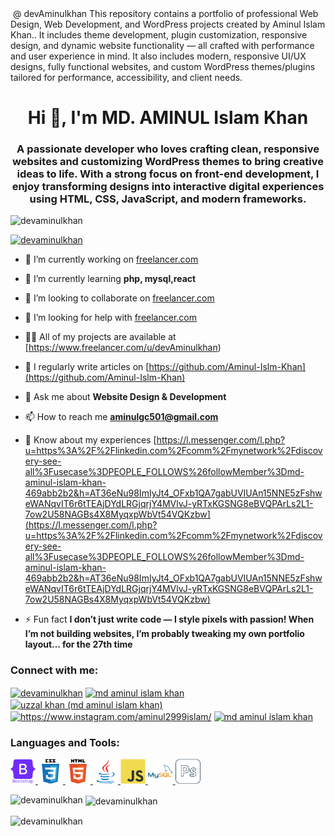 <img src="https://media.licdn.com/dms/image/v2/D4D16AQG2E1Iw1avX4A/profile-displaybackgroundimage-shrink_350_1400/B4DZhitVNlGQAY-/0/1754002708167?e=1756944000&v=beta&t=ZvreS0AJhrMA3XQ8Ly4BsvCNqXTMK482TNULGYjkZI0" class="logo-img" alt="">
@ devAminulkhan
This repository contains a portfolio of professional Web Design, Web Development, and WordPress projects created by Aminul Islam Khan.. It includes theme development, plugin customization, responsive design, and dynamic website functionality — all crafted with performance and user experience in mind. It also includes modern, responsive UI/UX designs, fully functional websites, and custom WordPress themes/plugins tailored for performance, accessibility, and client needs.
<h1 align="center">Hi 👋, I'm MD. AMINUL Islam Khan</h1>
<h3 align="center">A passionate developer who loves crafting clean, responsive websites and customizing WordPress themes to bring creative ideas to life. With a strong focus on front-end development, I enjoy transforming designs into interactive digital experiences using HTML, CSS, JavaScript, and modern frameworks.</h3>

<p align="left"> <img src="https://komarev.com/ghpvc/?username=devaminulkhan&label=Profile%20views&color=0e75b6&style=flat" alt="devaminulkhan" /> </p>

<p align="left"> <a href="https://github.com/ryo-ma/github-profile-trophy"><img src="https://github-profile-trophy.vercel.app/?username=devaminulkhan" alt="devaminulkhan" /></a> </p>

- 🔭 I’m currently working on [freelancer.com](https://www.freelancer.com/u/devAminulkhan)

- 🌱 I’m currently learning **php, mysql,react**

- 👯 I’m looking to collaborate on [freelancer.com](https://www.freelancer.com/u/devAminulkhan)

- 🤝 I’m looking for help with [freelancer.com](https://www.freelancer.com/u/devAminulkhan)

- 👨‍💻 All of my projects are available at [https://www.freelancer.com/u/devAminulkhan)

- 📝 I regularly write articles on [https://github.com/Aminul-Islm-Khan](https://github.com/Aminul-Islm-Khan)

- 💬 Ask me about **Website Design & Development**

- 📫 How to reach me **aminulgc501@gmail.com**

- 📄 Know about my experiences [https://l.messenger.com/l.php?u=https%3A%2F%2Flinkedin.com%2Fcomm%2Fmynetwork%2Fdiscovery-see-all%3Fusecase%3DPEOPLE_FOLLOWS%26followMember%3Dmd-aminul-islam-khan-469abb2b2&h=AT36eNu98ImIyJt4_OFxb1QA7gabUVIUAn15NNE5zFshweWANqvIT6r6tTEAjDYdLRGjqrjY4MVlvJ-yRTxKGSNG8eBVQPArLs2L1-7ow2U58NAGBs4X8MyqxpWbVt54VQKzbw](https://l.messenger.com/l.php?u=https%3A%2F%2Flinkedin.com%2Fcomm%2Fmynetwork%2Fdiscovery-see-all%3Fusecase%3DPEOPLE_FOLLOWS%26followMember%3Dmd-aminul-islam-khan-469abb2b2&h=AT36eNu98ImIyJt4_OFxb1QA7gabUVIUAn15NNE5zFshweWANqvIT6r6tTEAjDYdLRGjqrjY4MVlvJ-yRTxKGSNG8eBVQPArLs2L1-7ow2U58NAGBs4X8MyqxpWbVt54VQKzbw)

- ⚡ Fun fact **I don’t just write code — I style pixels with passion! When I’m not building websites, I’m probably tweaking my own portfolio layout… for the 27th time**

<h3 align="left">Connect with me:</h3>
<p align="left">
<a href="https://dev.to/devaminulkhan" target="blank"><img align="center" src="https://raw.githubusercontent.com/rahuldkjain/github-profile-readme-generator/master/src/images/icons/Social/devto.svg" alt="devaminulkhan" height="30" width="40" /></a>
<a href="https://linkedin.com/in/md aminul islam khan" target="blank"><img align="center" src="https://raw.githubusercontent.com/rahuldkjain/github-profile-readme-generator/master/src/images/icons/Social/linked-in-alt.svg" alt="md aminul islam khan" height="30" width="40" /></a>
<a href="https://fb.com/uzzal khan (md aminul islam khan)" target="blank"><img align="center" src="https://raw.githubusercontent.com/rahuldkjain/github-profile-readme-generator/master/src/images/icons/Social/facebook.svg" alt="uzzal khan (md aminul islam khan)" height="30" width="40" /></a>
<a href="https://instagram.com/https://www.instagram.com/aminul2999islam/" target="blank"><img align="center" src="https://raw.githubusercontent.com/rahuldkjain/github-profile-readme-generator/master/src/images/icons/Social/instagram.svg" alt="https://www.instagram.com/aminul2999islam/" height="30" width="40" /></a>
<a href="https://www.youtube.com/c/md aminul islam khan" target="blank"><img align="center" src="https://raw.githubusercontent.com/rahuldkjain/github-profile-readme-generator/master/src/images/icons/Social/youtube.svg" alt="md aminul islam khan" height="30" width="40" /></a>
</p>

<h3 align="left">Languages and Tools:</h3>
<p align="left"> <a href="https://getbootstrap.com" target="_blank" rel="noreferrer"> <img src="https://raw.githubusercontent.com/devicons/devicon/master/icons/bootstrap/bootstrap-plain-wordmark.svg" alt="bootstrap" width="40" height="40"/> </a> <a href="https://www.w3schools.com/css/" target="_blank" rel="noreferrer"> <img src="https://raw.githubusercontent.com/devicons/devicon/master/icons/css3/css3-original-wordmark.svg" alt="css3" width="40" height="40"/> </a> <a href="https://www.w3.org/html/" target="_blank" rel="noreferrer"> <img src="https://raw.githubusercontent.com/devicons/devicon/master/icons/html5/html5-original-wordmark.svg" alt="html5" width="40" height="40"/> </a> <a href="https://www.java.com" target="_blank" rel="noreferrer"> <img src="https://raw.githubusercontent.com/devicons/devicon/master/icons/java/java-original.svg" alt="java" width="40" height="40"/> </a> <a href="https://developer.mozilla.org/en-US/docs/Web/JavaScript" target="_blank" rel="noreferrer"> <img src="https://raw.githubusercontent.com/devicons/devicon/master/icons/javascript/javascript-original.svg" alt="javascript" width="40" height="40"/> </a> <a href="https://www.mysql.com/" target="_blank" rel="noreferrer"> <img src="https://raw.githubusercontent.com/devicons/devicon/master/icons/mysql/mysql-original-wordmark.svg" alt="mysql" width="40" height="40"/> </a> <a href="https://www.photoshop.com/en" target="_blank" rel="noreferrer"> <img src="https://raw.githubusercontent.com/devicons/devicon/master/icons/photoshop/photoshop-line.svg" alt="photoshop" width="40" height="40"/> </a> </p>

<p><img align="left" src="https://github-readme-stats.vercel.app/api/top-langs?username=devaminulkhan&show_icons=true&locale=en&layout=compact" alt="devaminulkhan" /></p>

<p>&nbsp;<img align="center" src="https://github-readme-stats.vercel.app/api?username=devaminulkhan&show_icons=true&locale=en" alt="devaminulkhan" /></p>

<p><img align="center" src="https://github-readme-streak-stats.herokuapp.com/?user=devaminulkhan&" alt="devaminulkhan" /></p>
